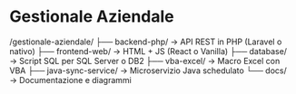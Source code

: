 # Gestionale Aziendale

/gestionale-aziendale/
├── backend-php/              → API REST in PHP (Laravel o nativo)
├── frontend-web/             → HTML + JS (React o Vanilla)
├── database/                 → Script SQL per SQL Server o DB2
├── vba-excel/                → Macro Excel con VBA
├── java-sync-service/        → Microservizio Java schedulato
└── docs/                     → Documentazione e diagrammi
